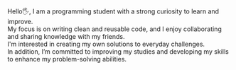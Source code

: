Hello🖐️,
I am a programming student with a strong curiosity to learn and improve.  
My focus is on writing clean and reusable code, and I enjoy collaborating and sharing knowledge with my friends.  
I'm interested in creating my own solutions to everyday challenges.  
In addition, I’m committed to improving my studies and developing my skills to enhance my problem-solving abilities.
